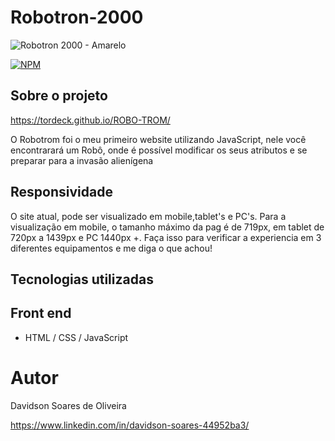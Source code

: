 # Robotron-2000
![Robotron 2000 - Amarelo](https://user-images.githubusercontent.com/120040546/222545285-41747c6c-4350-4db6-8b69-9d08e0239779.png)

[![NPM](https://img.shields.io/npm/l/react)](https://github.com/tordeck/ROBO-TROM/blob/main/LICENSE)

## Sobre o projeto

https://tordeck.github.io/ROBO-TROM/

O Robotrom foi o meu primeiro website utilizando JavaScript, nele você encontrarará um Robô, onde é possível modificar os seus atributos e se preparar para a invasão alienígena 

## Responsividade
O site atual, pode ser visualizado em mobile,tablet's e PC's. Para a visualização em mobile, o tamanho máximo da pag é de 719px, em tablet de 720px a 1439px e PC 1440px +. Faça isso para verificar a experiencia em 3 diferentes equipamentos e me diga o que achou!


## Tecnologias utilizadas

## Front end
- HTML / CSS / JavaScript



# Autor

Davidson Soares de Oliveira

https://www.linkedin.com/in/davidson-soares-44952ba3/
